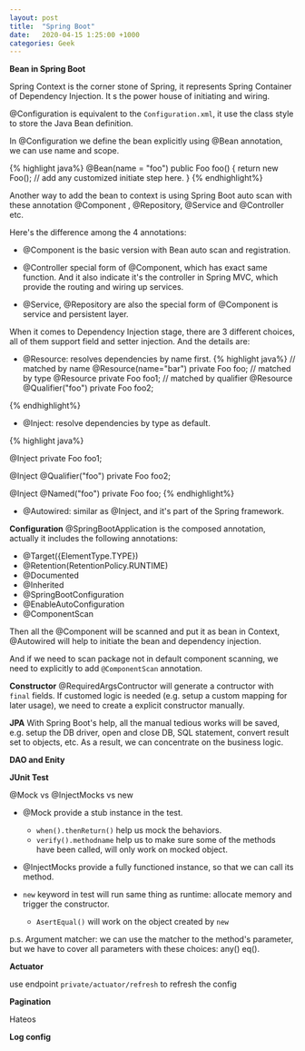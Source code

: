 ```yaml
---
layout: post
title:  "Spring Boot"
date:   2020-04-15 1:25:00 +1000
categories: Geek
---
```


**Bean in Spring Boot**

Spring Context is the corner stone of Spring, it represents Spring Container of Dependency Injection. It
s the power house of initiating and wiring.

@Configuration is equivalent to the `Configuration.xml`, it use the class style to store the Java Bean definition.
  
In @Configuration we define the bean explicitly using @Bean annotation, we can use name and scope.

{% highlight java%}
@Bean(name = "foo")
public Foo foo() {
   return new Foo(); // add any customized initiate step here.
}
{% endhighlight%}

Another way to add the bean to context is using Spring Boot auto scan with these annotation @Component , @Repository, @Service and @Controller etc.

Here's the difference among the 4 annotations:

- @Component is the basic version with Bean auto scan and registration.

- @Controller special form of @Component, which has exact same function. And it also indicate it's the controller in Spring MVC, which provide the routing and wiring up services.

- @Service, @Repository are also the special form of @Component is service and persistent layer.

When it comes to Dependency Injection stage, there are 3 different choices, all of them support field and setter injection. And the details  are:

- @Resource: resolves dependencies by name first.
{% highlight java%}
// matched by name
@Resource(name="bar")
private Foo foo;
// matched by type
@Resource
private Foo foo1;
// matched by qualifier
@Resource
@Qualifier("foo")
private Foo foo2;

{% endhighlight%}

- @Inject: resolve dependencies by type as default.

{% highlight java%}

@Inject
private Foo foo1;

@Inject
@Qualifier("foo")
private Foo foo2;

@Inject
@Named("foo")
private Foo foo;
{% endhighlight%}

- @Autowired: similar as @Inject, and it's part of the Spring framework.

**Configuration**
@SpringBootApplication is the composed annotation, actually it includes the following annotations:
- @Target({ElementType.TYPE})
- @Retention(RetentionPolicy.RUNTIME)
- @Documented
- @Inherited
- @SpringBootConfiguration
- @EnableAutoConfiguration
- @ComponentScan

Then all the @Component will be scanned and put it as bean in Context, @Autowired will help to initiate the bean and dependency injection.

And if we need to scan package not in default component scanning, we need to explicitly to add `@ComponentScan` annotation.

**Constructor**
@RequiredArgsContructor will generate a contructor with `final` fields. If customed logic is needed (e.g. setup a custom mapping for later usage), we need to create a explicit constructor manually.


**JPA**
With Spring Boot's help, all the manual tedious works will be saved, e.g. setup the DB driver, open and close DB, SQL statement, convert result set to objects, etc. As a result, we can concentrate on the business logic.

**DAO and Enity**


**JUnit Test**

@Mock vs @InjectMocks vs new

- @Mock provide a stub instance in the test.
    - `when().thenReturn()` help us mock the behaviors.
    - `verify().methodname` help us to make sure some of the methods have been called, will only work on mocked object.

- @InjectMocks provide a fully functioned instance, so that we can call its method.

- `new` keyword in test will run same thing as runtime: allocate memory and trigger the constructor.
    - `AsertEqual()` will work on the object created by `new` 

p.s. Argument matcher: we can use the matcher to the method's parameter, but we have to cover all parameters with these choices: any() eq().

**Actuator**

use endpoint `private/actuator/refresh` to refresh the config

**Pagination**

Hateos

**Log config**

